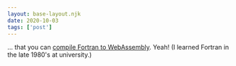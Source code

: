 ```yaml
---
layout: base-layout.njk
date: 2020-10-03
tags: ['post']
---
```


... that you can [compile Fortran to WebAssembly](https://chrz.de/2020/04/21/fortran-in-the-browser/). Yeah! (I learned Fortran in the late 1980's at university.)

